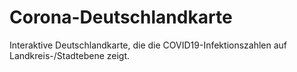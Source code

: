 # Corona-Deutschlandkarte

Interaktive Deutschlandkarte, die die COVID19-Infektionszahlen auf Landkreis-/Stadtebene zeigt.
